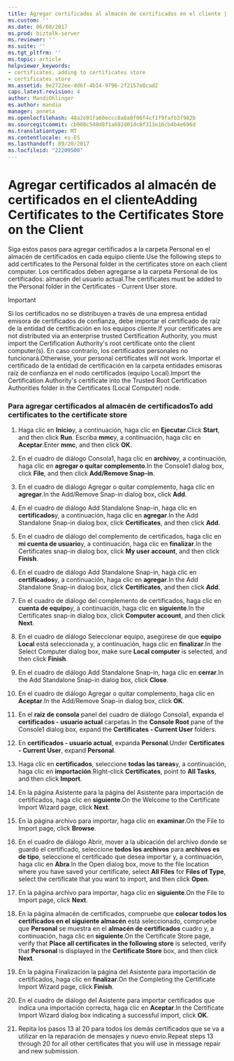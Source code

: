 ```yaml
---
title: Agregar certificados al almacén de certificados en el cliente | Documentos de Microsoft
ms.custom: ''
ms.date: 06/08/2017
ms.prod: biztalk-server
ms.reviewer: ''
ms.suite: ''
ms.tgt_pltfrm: ''
ms.topic: article
helpviewer_keywords:
- certificates, adding to certificates store
- certificates store
ms.assetid: 9e2722ee-dd6f-4b14-9796-2f2157e8cad2
caps.latest.revision: 4
author: MandiOhlinger
ms.author: mandia
manager: anneta
ms.openlocfilehash: 48a2e01fa60eccc8a6a0f06f4cf1f9fafb3f982b
ms.sourcegitcommit: cb908c540d8f1a692d01dc8f313e16cb4b4e696d
ms.translationtype: MT
ms.contentlocale: es-ES
ms.lasthandoff: 09/20/2017
ms.locfileid: "22209500"
---
```

# <a name="adding-certificates-to-the-certificates-store-on-the-client"></a><span data-ttu-id="db4d8-102">Agregar certificados al almacén de certificados en el cliente</span><span class="sxs-lookup"><span data-stu-id="db4d8-102">Adding Certificates to the Certificates Store on the Client</span></span>
<span data-ttu-id="db4d8-103">Siga estos pasos para agregar certificados a la carpeta Personal en el almacén de certificados en cada equipo cliente.</span><span class="sxs-lookup"><span data-stu-id="db4d8-103">Use the following steps to add certificates to the Personal folder in the certificates store on each client computer.</span></span> <span data-ttu-id="db4d8-104">Los certificados deben agregarse a la carpeta Personal de los certificados: almacén del usuario actual.</span><span class="sxs-lookup"><span data-stu-id="db4d8-104">The certificates must be added to the Personal folder in the Certificates - Current User store.</span></span>  
  
> [!IMPORTANT]
>  <span data-ttu-id="db4d8-105">Si los certificados no se distribuyen a través de una empresa entidad emisora de certificados de confianza, debe importar el certificado de raíz de la entidad de certificación en los equipos cliente.</span><span class="sxs-lookup"><span data-stu-id="db4d8-105">If your certificates are not distributed via an enterprise trusted Certification Authority, you must import the Certification Authority's root certificate onto the client computer(s).</span></span> <span data-ttu-id="db4d8-106">En caso contrario, los certificados personales no funcionará.</span><span class="sxs-lookup"><span data-stu-id="db4d8-106">Otherwise, your personal certificates will not work.</span></span> <span data-ttu-id="db4d8-107">Importar el certificado de la entidad de certificación en la carpeta entidades emisoras raíz de confianza en el nodo certificados (equipo Local).</span><span class="sxs-lookup"><span data-stu-id="db4d8-107">Import the Certification Authority's certificate into the Trusted Root Certification Authorities folder in the Certificates (Local Computer) node.</span></span>  
  
### <a name="to-add-certificates-to-the-certificate-store"></a><span data-ttu-id="db4d8-108">Para agregar certificados al almacén de certificados</span><span class="sxs-lookup"><span data-stu-id="db4d8-108">To add certificates to the certificate store</span></span>  
  
1.  <span data-ttu-id="db4d8-109">Haga clic en **Inicio**y, a continuación, haga clic en **Ejecutar**.</span><span class="sxs-lookup"><span data-stu-id="db4d8-109">Click **Start**, and then click **Run**.</span></span> <span data-ttu-id="db4d8-110">Escriba **mmc**y, a continuación, haga clic en **Aceptar**.</span><span class="sxs-lookup"><span data-stu-id="db4d8-110">Enter **mmc**, and then click **OK**.</span></span>  
  
2.  <span data-ttu-id="db4d8-111">En el cuadro de diálogo Consola1, haga clic en **archivo**y, a continuación, haga clic en **agregar o quitar complemento**.</span><span class="sxs-lookup"><span data-stu-id="db4d8-111">In the Console1 dialog box, click **File**, and then click **Add/Remove Snap-in**.</span></span>  
  
3.  <span data-ttu-id="db4d8-112">En el cuadro de diálogo Agregar o quitar complemento, haga clic en **agregar**.</span><span class="sxs-lookup"><span data-stu-id="db4d8-112">In the Add/Remove Snap-in dialog box, click **Add**.</span></span>  
  
4.  <span data-ttu-id="db4d8-113">En el cuadro de diálogo Add Standalone Snap-in, haga clic en **certificados**y, a continuación, haga clic en **agregar**.</span><span class="sxs-lookup"><span data-stu-id="db4d8-113">In the Add Standalone Snap-in dialog box, click **Certificates**, and then click **Add**.</span></span>  
  
5.  <span data-ttu-id="db4d8-114">En el cuadro de diálogo del complemento de certificados, haga clic en **mi cuenta de usuario**y, a continuación, haga clic en **finalizar**.</span><span class="sxs-lookup"><span data-stu-id="db4d8-114">In the Certificates snap-in dialog box, click **My user account**, and then click **Finish**.</span></span>  
  
6.  <span data-ttu-id="db4d8-115">En el cuadro de diálogo Add Standalone Snap-in, haga clic en **certificados**y, a continuación, haga clic en **agregar**.</span><span class="sxs-lookup"><span data-stu-id="db4d8-115">In the Add Standalone Snap-in dialog box, click **Certificates**, and then click **Add**.</span></span>  
  
7.  <span data-ttu-id="db4d8-116">En el cuadro de diálogo del complemento de certificados, haga clic en **cuenta de equipo**y, a continuación, haga clic en **siguiente**.</span><span class="sxs-lookup"><span data-stu-id="db4d8-116">In the Certificates snap-in dialog box, click **Computer account**, and then click **Next**.</span></span>  
  
8.  <span data-ttu-id="db4d8-117">En el cuadro de diálogo Seleccionar equipo, asegúrese de que **equipo Local** está seleccionada y, a continuación, haga clic en **finalizar**.</span><span class="sxs-lookup"><span data-stu-id="db4d8-117">In the Select Computer dialog box, make sure **Local computer** is selected, and then click **Finish**.</span></span>  
  
9. <span data-ttu-id="db4d8-118">En el cuadro de diálogo Add Standalone Snap-in, haga clic en **cerrar**.</span><span class="sxs-lookup"><span data-stu-id="db4d8-118">In the Add Standalone Snap-in dialog box, click **Close**.</span></span>  
  
10. <span data-ttu-id="db4d8-119">En el cuadro de diálogo Agregar o quitar complemento, haga clic en **Aceptar**.</span><span class="sxs-lookup"><span data-stu-id="db4d8-119">In the Add/Remove Snap-in dialog box, click **OK**.</span></span>  
  
11. <span data-ttu-id="db4d8-120">En el **raíz de consola** panel del cuadro de diálogo Consola1, expanda el **certificados - usuario actual** carpetas.</span><span class="sxs-lookup"><span data-stu-id="db4d8-120">In the **Console Root** pane of the Console1 dialog box, expand the **Certificates - Current User** folders.</span></span>  
  
12. <span data-ttu-id="db4d8-121">En **certificados - usuario actual**, expanda **Personal**.</span><span class="sxs-lookup"><span data-stu-id="db4d8-121">Under **Certificates - Current User**, expand **Personal**.</span></span>  
  
13. <span data-ttu-id="db4d8-122">Haga clic en **certificados**, seleccione **todas las tareas**y, a continuación, haga clic en **importación**.</span><span class="sxs-lookup"><span data-stu-id="db4d8-122">Right-click **Certificates**, point to **All Tasks**, and then click **Import**.</span></span>  
  
14. <span data-ttu-id="db4d8-123">En la página Asistente para la página del Asistente para importación de certificados, haga clic en **siguiente**.</span><span class="sxs-lookup"><span data-stu-id="db4d8-123">On the Welcome to the Certificate Import Wizard page, click **Next**.</span></span>  
  
15. <span data-ttu-id="db4d8-124">En la página archivo para importar, haga clic en **examinar**.</span><span class="sxs-lookup"><span data-stu-id="db4d8-124">On the File to Import page, click **Browse**.</span></span>  
  
16. <span data-ttu-id="db4d8-125">En el cuadro de diálogo Abrir, mover a la ubicación del archivo donde se guardó el certificado, seleccione **todos los archivos** para **archivos es de tipo**, seleccione el certificado que desea importar y, a continuación, haga clic en  **Abra**.</span><span class="sxs-lookup"><span data-stu-id="db4d8-125">In the Open dialog box, move to the file location where you have saved your certificate, select **All Files** for **Files of Type**, select the certificate that you want to import, and then click **Open**.</span></span>  
  
17. <span data-ttu-id="db4d8-126">En la página archivo para importar, haga clic en **siguiente**.</span><span class="sxs-lookup"><span data-stu-id="db4d8-126">On the File to Import page, click **Next**.</span></span>  
  
18. <span data-ttu-id="db4d8-127">En la página almacén de certificados, compruebe que **colocar todos los certificados en el siguiente almacén** está seleccionado, compruebe que **Personal** se muestra en el **almacén de certificados** cuadro y, a continuación, haga clic en **siguiente**.</span><span class="sxs-lookup"><span data-stu-id="db4d8-127">On the Certificate Store page, verify that **Place all certificates in the following store** is selected, verify that **Personal** is displayed in the **Certificate Store** box, and then click **Next**.</span></span>  
  
19. <span data-ttu-id="db4d8-128">En la página Finalización la página del Asistente para importación de certificados, haga clic en **finalizar**.</span><span class="sxs-lookup"><span data-stu-id="db4d8-128">On the Completing the Certificate Import Wizard page, click **Finish**.</span></span>  
  
20. <span data-ttu-id="db4d8-129">En el cuadro de diálogo del Asistente para importar certificados que indica una importación correcta, haga clic en **Aceptar**.</span><span class="sxs-lookup"><span data-stu-id="db4d8-129">In the Certificate Import Wizard dialog box indicating a successful import, click **OK**.</span></span>  
  
21. <span data-ttu-id="db4d8-130">Repita los pasos 13 al 20 para todos los demás certificados que se va a utilizar en la reparación de mensajes y nuevo envío.</span><span class="sxs-lookup"><span data-stu-id="db4d8-130">Repeat steps 13 through 20 for all other certificates that you will use in message repair and new submission.</span></span>